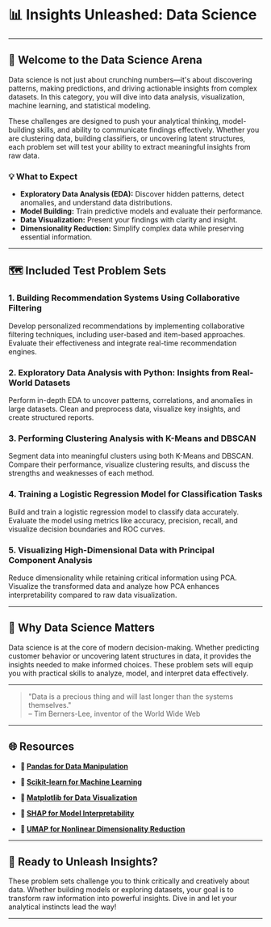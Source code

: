 # 📊 Insights Unleashed: Data Science  

---

## 🌟 Welcome to the Data Science Arena  
Data science is not just about crunching numbers—it's about discovering patterns, making predictions, and driving actionable insights from complex datasets. In this category, you will dive into data analysis, visualization, machine learning, and statistical modeling. 

These challenges are designed to push your analytical thinking, model-building skills, and ability to communicate findings effectively. Whether you are clustering data, building classifiers, or uncovering latent structures, each problem set will test your ability to extract meaningful insights from raw data.  

### 💡 What to Expect  
- **Exploratory Data Analysis (EDA):** Discover hidden patterns, detect anomalies, and understand data distributions.  
- **Model Building:** Train predictive models and evaluate their performance.  
- **Data Visualization:** Present your findings with clarity and insight.  
- **Dimensionality Reduction:** Simplify complex data while preserving essential information.  

---

## 🗺️ Included Test Problem Sets  

### 1. **Building Recommendation Systems Using Collaborative Filtering**  
Develop personalized recommendations by implementing collaborative filtering techniques, including user-based and item-based approaches. Evaluate their effectiveness and integrate real-time recommendation engines.  

### 2. **Exploratory Data Analysis with Python: Insights from Real-World Datasets**  
Perform in-depth EDA to uncover patterns, correlations, and anomalies in large datasets. Clean and preprocess data, visualize key insights, and create structured reports.  

### 3. **Performing Clustering Analysis with K-Means and DBSCAN**  
Segment data into meaningful clusters using both K-Means and DBSCAN. Compare their performance, visualize clustering results, and discuss the strengths and weaknesses of each method.  

### 4. **Training a Logistic Regression Model for Classification Tasks**  
Build and train a logistic regression model to classify data accurately. Evaluate the model using metrics like accuracy, precision, recall, and visualize decision boundaries and ROC curves.  

### 5. **Visualizing High-Dimensional Data with Principal Component Analysis**  
Reduce dimensionality while retaining critical information using PCA. Visualize the transformed data and analyze how PCA enhances interpretability compared to raw data visualization.  

---

## 🧠 Why Data Science Matters  
Data science is at the core of modern decision-making. Whether predicting customer behavior or uncovering latent structures in data, it provides the insights needed to make informed choices. These problem sets will equip you with practical skills to analyze, model, and interpret data effectively.  

---

> "Data is a precious thing and will last longer than the systems themselves."  
> – Tim Berners-Lee, inventor of the World Wide Web  

---

## 🌐 Resources  

- **🔗 [Pandas for Data Manipulation](https://pandas.pydata.org/)**  

- **🔗 [Scikit-learn for Machine Learning](https://scikit-learn.org/stable/)**  

- **🔗 [Matplotlib for Data Visualization](https://matplotlib.org/)**  

- **🔗 [SHAP for Model Interpretability](https://shap.readthedocs.io/)**  

- **🔗 [UMAP for Nonlinear Dimensionality Reduction](https://umap-learn.readthedocs.io/)**  

---

## 🚀 Ready to Unleash Insights?  
These problem sets challenge you to think critically and creatively about data. Whether building models or exploring datasets, your goal is to transform raw information into powerful insights. Dive in and let your analytical instincts lead the way!

---
